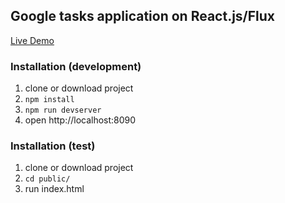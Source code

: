 ## Google tasks application on React.js/Flux

[Live Demo](https://maplemap.github.io/google-tasks-app)

### Installation (development)
1. clone or download project
2. ```npm install```
3. ```npm run devserver```
4. open http://localhost:8090

### Installation (test)
1. clone or download project
2. ```cd public/```
3. run index.html
